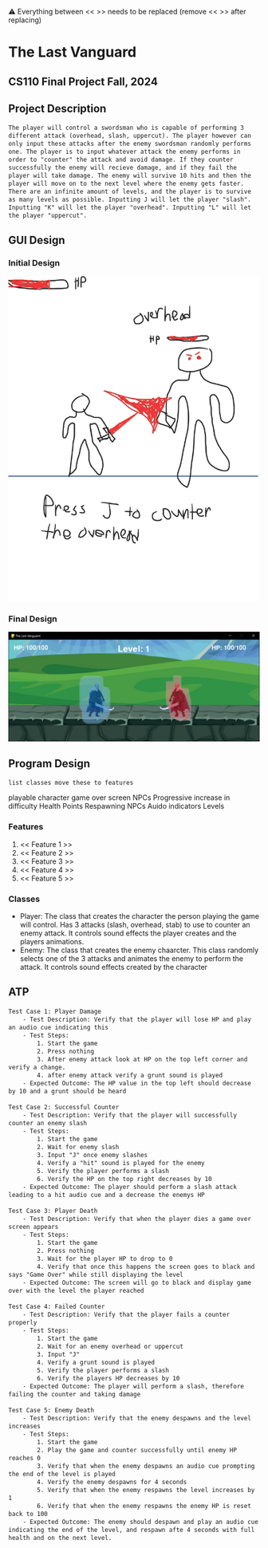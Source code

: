 
:warning: Everything between << >> needs to be replaced (remove << >> after replacing)

# The Last Vanguard
## CS110 Final Project  Fall, 2024 


## Project Description
    The player will control a swordsman who is capable of performing 3 different attack (overhead, slash, uppercut). The player however can only input these attacks after the enemy swordsman randomly performs one. The player is to input whatever attack the enemy performs in order to "counter" the attack and avoid damage. If they counter successfully the enemy will recieve damage, and if they fail the player will take damage. The enemy will survive 10 hits and then the player will move on to the next level where the enemy gets faster. There are an infinite amount of levels, and the player is to survive as many levels as possible. Inputting J will let the player "slash". Inputting "K" will let the player "overhead". Inputting "L" will let the player "uppercut".

## GUI Design

### Initial Design

![initial gui](assets/gui.jpg)

### Final Design

![final gui](assets/finalgui.jpg)

## Program Design

    list classes move these to features
playable character
game over screen
NPCs
Progressive increase in difficulty
Health Points
Respawning NPCs
Auido indicators
Levels

### Features

1. << Feature 1 >>
2. << Feature 2 >>
3. << Feature 3 >>
4. << Feature 4 >>
5. << Feature 5 >>

### Classes

- Player: The class that creates the character the person playing the game will control. Has 3 attacks (slash, overhead, stab) to use to counter an enemy attack. It controls sound effects the player creates and the players animations.  
- Enemy: The class that creates the enemy chaarcter. This class randomly selects one of the 3 attacks and animates the enemy to perform the attack. It controls sound effects created by the character

## ATP

    Test Case 1: Player Damage
        - Test Description: Verify that the player will lose HP and play an audio cue indicating this
        - Test Steps:
            1. Start the game
            2. Press nothing
            3. After enemy attack look at HP on the top left corner and verify a change.
            4. after enemy attack verify a grunt sound is played
        - Expected Outcome: The HP value in the top left should decrease by 10 and a grunt should be heard

    Test Case 2: Successful Counter
        - Test Description: Verify that the player will successfully counter an enemy slash
        - Test Steps:
            1. Start the game
            2. Wait for enemy slash
            3. Input "J" once enemy slashes
            4. Verify a "hit" sound is played for the enemy
            5. Verify the player performs a slash
            6. Verify the HP on the top right decreases by 10
        - Expected Outcome: The player should perform a slash attack leading to a hit audio cue and a decrease the enemys HP

    Test Case 3: Player Death
        - Test Description: Verify that when the player dies a game over screen appears
        - Test Steps:
            1. Start the game
            2. Press nothing 
            3. Wait for the player HP to drop to 0
            4. Verify that once this happens the screen goes to black and says "Game Over" while still displaying the level
        - Expected Outcome: The screen will go to black and display game over with the level the player reached

    Test Case 4: Failed Counter
        - Test Description: Verify that the player fails a counter properly 
        - Test Steps:
            1. Start the game
            2. Wait for an enemy overhead or uppercut
            3. Input "J"
            4. Verify a grunt sound is played
            5. Verify the player performs a slash
            6. Verify the players HP decreases by 10
        - Expected Outcome: The player will perform a slash, therefore failing the counter and taking damage

    Test Case 5: Enemy Death
        - Test Description: Verify that the enemy despawns and the level increases
        - Test Steps:
            1. Start the game
            2. Play the game and counter successfully until enemy HP reaches 0
            3. Verify that when the enemy despawns an audio cue prompting the end of the level is played
            4. Verify the enemy despawns for 4 seconds
            5. Verify that when the enemy respawns the level increases by 1
            6. Verify that when the enemy respawns the enemy HP is reset back to 100
        - Expected Outcome: The enemy should despawn and play an audio cue indicating the end of the level, and respawn afte 4 seconds with full health and on the next level. 